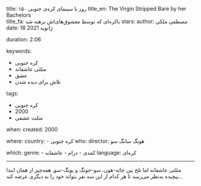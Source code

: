 
title: ۱۵۰ روز با سینمای کره‌ی جنوبی 
title_en: The Virgin Stripped Bare by her Bachelors  
title_fa: باکره‌ای که توسط معشوق‌های‌اش برهنه شد
stars: 
author: مصطفی ملکی
date: 18 ژانویه 2021

duration: 2:06

keywords:
  - کره جنوبی
  - مثلثی عاشقانه
  - عشق
  - تلاش برای دیده شدن
  
tags:
  - کره جنوبی
  - 2000
  - مثلث عشقی

when:
  created: 2000

where:
  country: 
    - کره جنوبی 
who:
  director: هونگ سانگ سو

which:
  genre:
    - کمدی
    - درام
    - عاشقانه
  language: کره‌ای

---

مثلثی عاشقانه اما تلخ بین جائه-هون، سو-جونگ و یونگ-سو. همه‌چیز از همان ابتدا پیچیده به‌نظر می‌رسد تا هر کدام از این سه نفر بتواند خود را به دیگری عرضه کند...

